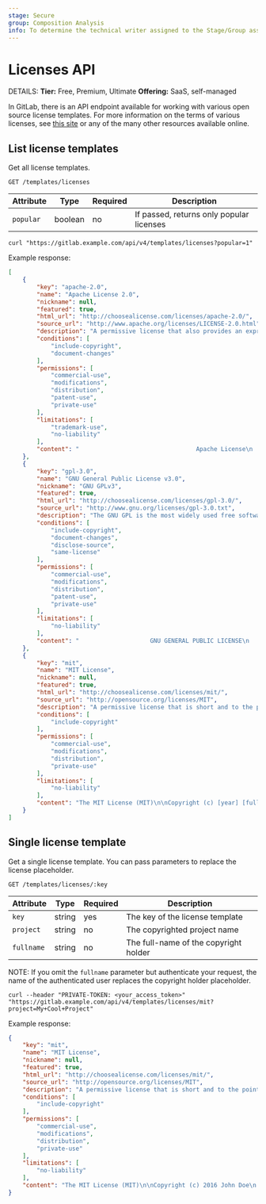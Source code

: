 ```yaml
---
stage: Secure
group: Composition Analysis
info: To determine the technical writer assigned to the Stage/Group associated with this page, see https://handbook.gitlab.com/handbook/product/ux/technical-writing/#assignments
---
```


# Licenses API 

DETAILS:
**Tier:** Free, Premium, Ultimate
**Offering:** SaaS, self-managed

In GitLab, there is an API endpoint available for working with various open
source license templates. For more information on the terms of various
licenses, see [this site](https://choosealicense.com/) or any of the many other
resources available online.

## List license templates

Get all license templates.

```plaintext
GET /templates/licenses
```

| Attribute | Type    | Required | Description           |
| --------- | ------- | -------- | --------------------- |
| `popular` | boolean | no       | If passed, returns only popular licenses |

```shell
curl "https://gitlab.example.com/api/v4/templates/licenses?popular=1"
```

Example response:

```json
[
    {
        "key": "apache-2.0",
        "name": "Apache License 2.0",
        "nickname": null,
        "featured": true,
        "html_url": "http://choosealicense.com/licenses/apache-2.0/",
        "source_url": "http://www.apache.org/licenses/LICENSE-2.0.html",
        "description": "A permissive license that also provides an express grant of patent rights from contributors to users.",
        "conditions": [
            "include-copyright",
            "document-changes"
        ],
        "permissions": [
            "commercial-use",
            "modifications",
            "distribution",
            "patent-use",
            "private-use"
        ],
        "limitations": [
            "trademark-use",
            "no-liability"
        ],
        "content": "                                 Apache License\n                           Version 2.0, January 2004\n [...]"
    },
    {
        "key": "gpl-3.0",
        "name": "GNU General Public License v3.0",
        "nickname": "GNU GPLv3",
        "featured": true,
        "html_url": "http://choosealicense.com/licenses/gpl-3.0/",
        "source_url": "http://www.gnu.org/licenses/gpl-3.0.txt",
        "description": "The GNU GPL is the most widely used free software license and has a strong copyleft requirement. When distributing derived works, the source code of the work must be made available under the same license.",
        "conditions": [
            "include-copyright",
            "document-changes",
            "disclose-source",
            "same-license"
        ],
        "permissions": [
            "commercial-use",
            "modifications",
            "distribution",
            "patent-use",
            "private-use"
        ],
        "limitations": [
            "no-liability"
        ],
        "content": "                    GNU GENERAL PUBLIC LICENSE\n                       Version 3, 29 June 2007\n [...]"
    },
    {
        "key": "mit",
        "name": "MIT License",
        "nickname": null,
        "featured": true,
        "html_url": "http://choosealicense.com/licenses/mit/",
        "source_url": "http://opensource.org/licenses/MIT",
        "description": "A permissive license that is short and to the point. It lets people do anything with your code with proper attribution and without warranty.",
        "conditions": [
            "include-copyright"
        ],
        "permissions": [
            "commercial-use",
            "modifications",
            "distribution",
            "private-use"
        ],
        "limitations": [
            "no-liability"
        ],
        "content": "The MIT License (MIT)\n\nCopyright (c) [year] [fullname]\n [...]"
    }
]
```

## Single license template

Get a single license template. You can pass parameters to replace the license
placeholder.

```plaintext
GET /templates/licenses/:key
```

| Attribute  | Type   | Required | Description |
| ---------- | ------ | -------- | ----------- |
| `key`      | string | yes      | The key of the license template |
| `project`  | string | no       | The copyrighted project name |
| `fullname` | string | no       | The full-name of the copyright holder |

NOTE:
If you omit the `fullname` parameter but authenticate your request, the name of
the authenticated user replaces the copyright holder placeholder.

```shell
curl --header "PRIVATE-TOKEN: <your_access_token>" "https://gitlab.example.com/api/v4/templates/licenses/mit?project=My+Cool+Project"
```

Example response:

```json
{
    "key": "mit",
    "name": "MIT License",
    "nickname": null,
    "featured": true,
    "html_url": "http://choosealicense.com/licenses/mit/",
    "source_url": "http://opensource.org/licenses/MIT",
    "description": "A permissive license that is short and to the point. It lets people do anything with your code with proper attribution and without warranty.",
    "conditions": [
        "include-copyright"
    ],
    "permissions": [
        "commercial-use",
        "modifications",
        "distribution",
        "private-use"
    ],
    "limitations": [
        "no-liability"
    ],
    "content": "The MIT License (MIT)\n\nCopyright (c) 2016 John Doe\n [...]"
}
```

<!-- ## Troubleshooting

Include any troubleshooting steps that you can foresee. If you know beforehand what issues
one might have when setting this up, or when something is changed, or on upgrading, it's
important to describe those, too. Think of things that may go wrong and include them here.
This is important to minimize requests for support, and to avoid doc comments with
questions that you know someone might ask.

Each scenario can be a third-level heading, for example `### Getting error message X`.
If you have none to add when creating a doc, leave this section in place
but commented out to help encourage others to add to it in the future. -->
